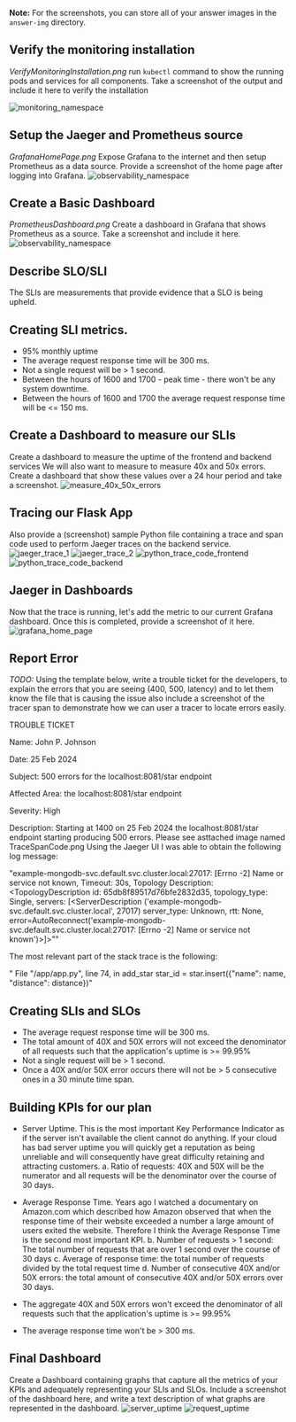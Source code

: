 **Note:** For the screenshots, you can store all of your answer images in the `answer-img` directory.

## Verify the monitoring installation

*VerifyMonitoringInstallation.png* run `kubectl` command to show the running pods and services for all components. Take a screenshot of the output and include it here to verify the installation

<img src="answer-img/VerifyMonitoringInstallation.png" alt="monitoring_namespace" title="monitoring">

## Setup the Jaeger and Prometheus source
*GrafanaHomePage.png* Expose Grafana to the internet and then setup Prometheus as a data source. Provide a screenshot of the home page after logging into Grafana.
<img src="answer-img/GrafanaHomePage.png" alt="observability_namespace" title="observability">

## Create a Basic Dashboard
*PrometheusDashboard.png* Create a dashboard in Grafana that shows Prometheus as a source. Take a screenshot and include it here.
<img src="answer-img/PrometheusDashboard.png" alt="observability_namespace" title="observability">

## Describe SLO/SLI
The SLIs are measurements that provide evidence that a SLO is being upheld.


## Creating SLI metrics.
+ 95% monthly uptime
+ The average request response time will be 300 ms.
+ Not a single request will be > 1 second.
+ Between the hours of 1600 and 1700 - peak time - there won't be any system downtime.
+ Between the hours of 1600 and 1700 the average request response time will be <= 150 ms. 

## Create a Dashboard to measure our SLIs
Create a dashboard to measure the uptime of the frontend and backend services We will also want to measure to measure 40x and 50x errors. Create a dashboard that show these values over a 24 hour period and take a screenshot.
<img src="answer-img/40xAnd50xErrors.png" alt="measure_40x_50x_errors" title="Measure 40x and 50x errors">

## Tracing our Flask App
Also provide a (screenshot) sample Python file containing a trace and span code used to perform Jaeger traces on the backend service.
<img src="answer-img/JaegerTrace1.png" alt="jaeger_trace_1" title="Jaeger Trace Code 1">
<img src="answer-img/JaegerTrace2.png" alt="jaeger_trace_2" title="Jaeger Trace Code 2">
<img src="answer-img/TraceCodeFrontend.png" alt="python_trace_code_frontend" title="Python Trace Code FrontEnd">
<img src="answer-img/TraceCodeBackend.png" alt="python_trace_code_backend" title="Python Trace Code BackEnd">


## Jaeger in Dashboards
Now that the trace is running, let's add the metric to our current Grafana dashboard. Once this is completed, provide a screenshot of it here.
<img src="answer-img/GrafanaHomePage.png" alt="grafana_home_page" title="Grafana Home Page">

## Report Error
*TODO:* Using the template below, write a trouble ticket for the developers, to explain the errors that you are seeing (400, 500, latency) and to let them know the file that is causing the issue also include a screenshot of the tracer span to demonstrate how we can user a tracer to locate errors easily.

TROUBLE TICKET

Name: John P. Johnson

Date: 25 Feb 2024

Subject: 500 errors for the localhost:8081/star endpoint

Affected Area: the localhost:8081/star endpoint

Severity: High

Description: Starting at 1400 on 25 Feb 2024 the localhost:8081/star endpoint starting producing 500 errors. Please see asttached image named TraceSpanCode.png Using the Jaeger UI I was able to obtain the following log message:

"example-mongodb-svc.default.svc.cluster.local:27017: [Errno -2] Name or service not known, Timeout: 30s, Topology Description: <TopologyDescription id: 65db8f89517d76bfe2832d35, topology_type: Single, servers: [<ServerDescription ('example-mongodb-svc.default.svc.cluster.local', 27017) server_type: Unknown, rtt: None, error=AutoReconnect('example-mongodb-svc.default.svc.cluster.local:27017: [Errno -2] Name or service not known')>]>""

The most relevant part of the stack trace is the following: 

" File "/app/app.py", line 74, in add_star
    star_id = star.insert({"name": name, "distance": distance})"    


## Creating SLIs and SLOs
+ The average request response time will be 300 ms.
+ The total amount of 40X and 50X errors will not exceed the denominator of all requests such that the application's uptime is >= 99.95%
+ Not a single request will be > 1 second.
+ Once a 40X and/or 50X error occurs there will not be > 5 consecutive ones in a 30 minute time span.


## Building KPIs for our plan
+ Server Uptime.         This is the most important Key Performance Indicator as if the server isn't available the client cannot do anything. If
                         your cloud has bad server uptime you will quickly get a reputation as being unreliable and will consequently have great
                         difficulty retaining and attracting customers. 
                           a. Ratio of requests: 40X and 50X will be the numerator and all requests will be the denominator over the course of 30 days.
                         
+ Average Response Time. Years ago I watched a documentary on Amazon.com which described how Amazon observed that when the response time of their
                          website exceeded a number a large amount of users exited the website. Therefore I think the Average Response Time is the
                          second most important KPI. 
                            b. Number of requests > 1 second: The total number of requests that are over 1 second over the course of 30 days
                            c. Average of response time: the total number of requests divided by the total request time
                            d. Number of consecutive 40X and/or 50X errors: the total amount of consecutive 40X and/or 50X errors over 30 days.


+ The aggregate 40X and 50X errors won't exceed the denominator of all requests such that the application's uptime is >= 99.95%
+ The average response time won't be > 300 ms.


## Final Dashboard
Create a Dashboard containing graphs that capture all the metrics of your KPIs and adequately representing your SLIs and SLOs. Include a screenshot of the dashboard here, and write a text description of what graphs are represented in the dashboard.
<img src="answer-img/ServerUptime.png" alt="server_uptime" title="Final Dashboard Server Uptime ">
<img src="answer-img/RequestTime.png" alt="request_uptime" title="Final Dashboard Request Time">
